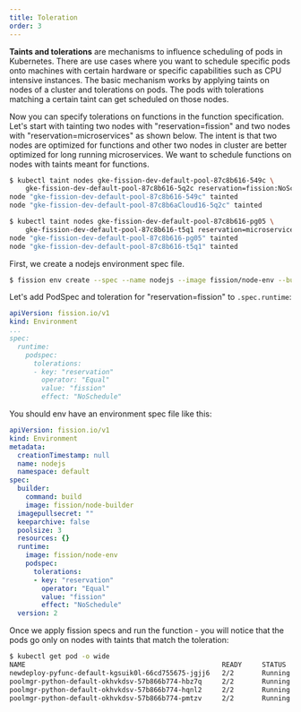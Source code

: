 ```yaml
---
title: Toleration
order: 3
---
```


**Taints and tolerations** are mechanisms to influence scheduling of pods in Kubernetes.
There are use cases where you want to schedule specific pods onto machines with certain hardware or specific capabilities such as CPU intensive instances.
The basic mechanism works by applying taints on nodes of a cluster and tolerations on pods.
The pods with tolerations matching a certain taint can get scheduled on those nodes.

Now you can specify tolerations on functions in the function specification.
Let's start with tainting two nodes with "reservation=fission" and two nodes with "reservation=microservices" as shown below.
The intent is that two nodes are optimized for functions and other two nodes in cluster are better optimized for long running microservices.
We want to schedule functions on nodes with taints meant for functions.

```bash
$ kubectl taint nodes gke-fission-dev-default-pool-87c8b616-549c \
    gke-fission-dev-default-pool-87c8b616-5q2c reservation=fission:NoSchedule
node "gke-fission-dev-default-pool-87c8b616-549c" tainted
node "gke-fission-dev-default-pool-87c8b6aCloud16-5q2c" tainted

$ kubectl taint nodes gke-fission-dev-default-pool-87c8b616-pg05 \
    gke-fission-dev-default-pool-87c8b616-t5q1 reservation=microservices:NoSchedule
node "gke-fission-dev-default-pool-87c8b616-pg05" tainted
node "gke-fission-dev-default-pool-87c8b616-t5q1" tainted
```

First, we create a nodejs environment spec file.

```bash
$ fission env create --spec --name nodejs --image fission/node-env --builder fission/node-builder
```

Let's add PodSpec and toleration for "reservation=fission" to `.spec.runtime`:

```yaml
apiVersion: fission.io/v1
kind: Environment
...
spec:
  runtime:
    podspec:
      tolerations:
      - key: "reservation"
        operator: "Equal"
        value: "fission"
        effect: "NoSchedule"
```

You should env have an environment spec file like this:

```yaml
apiVersion: fission.io/v1
kind: Environment
metadata:
  creationTimestamp: null
  name: nodejs
  namespace: default
spec:
  builder:
    command: build
    image: fission/node-builder
  imagepullsecret: ""
  keeparchive: false
  poolsize: 3
  resources: {}
  runtime:
    image: fission/node-env
    podspec:
      tolerations:
      - key: "reservation"
        operator: "Equal"
        value: "fission"
        effect: "NoSchedule"
  version: 2
```

Once we apply fission specs and run the function - you will notice that the pods go only on nodes with taints that match the toleration:

```bash
$ kubectl get pod -o wide
NAME                                                 READY     STATUS    RESTARTS   AGE       IP             NODE
newdeploy-pyfunc-default-kgsuik0l-66cd755675-jgjj6   2/2       Running   0          51s       10.16.177.16   gke-fission-dev-default-pool-87c8b616-549c
poolmgr-python-default-okhvkdsv-57b866b774-hbz7q     2/2       Running   0          49s       10.16.176.34   gke-fission-dev-default-pool-87c8b616-5q2c
poolmgr-python-default-okhvkdsv-57b866b774-hqnl2     2/2       Running   0          49s       10.16.176.35   gke-fission-dev-default-pool-87c8b616-5q2c
poolmgr-python-default-okhvkdsv-57b866b774-pmtzv     2/2       Running   0          49s       10.16.177.17   gke-fission-dev-default-pool-87c8b616-549c
```
